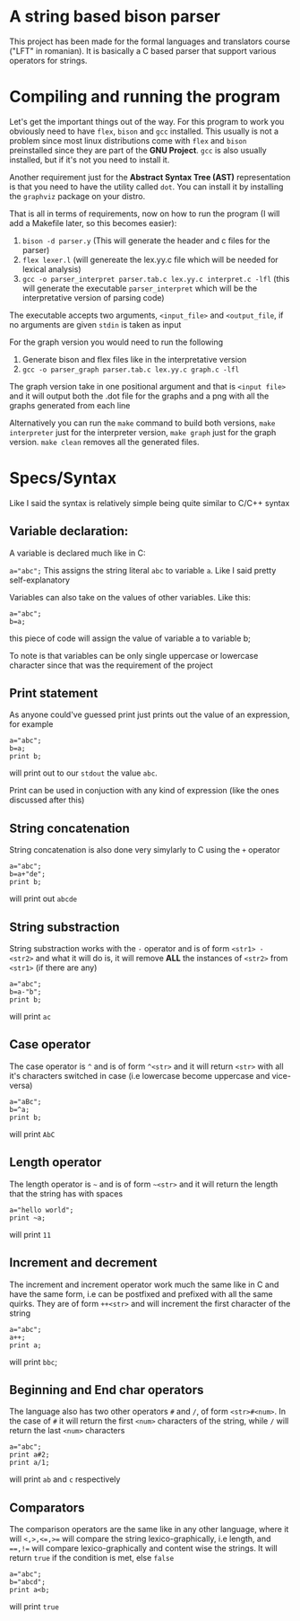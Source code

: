 # A string based bison parser

This project has been made for the formal languages and translators course ("LFT" in romanian). It is basically a C based parser that support various operators for strings.

# Compiling and running the program

Let's get the important things out of the way.
For this program to work you obviously need to
have `flex`, `bison` and `gcc` installed.
This usually is not a problem since most linux
distributions come with `flex` and `bison`
preinstalled since they are part of the **GNU Project**.
`gcc` is also usually installed, but if it's not you need to install it.

Another requirement just for the **Abstract Syntax Tree (AST)** representation is that you need to have the utility called `dot`. You can install it by installing the `graphviz` package on your distro.

That is all in terms of requirements, now on how to run the program (I will add a Makefile later, so this becomes easier):

1. `bison -d parser.y` (This will generate the header and c files for the parser)
2. `flex lexer.l` (will genereate the lex.yy.c file which will be needed for lexical analysis)
3. `gcc -o parser_interpret parser.tab.c lex.yy.c interpret.c -lfl` (this will generate the executable `parser_interpret` which will be the interpretative version of parsing code)

The executable accepts two arguments, `<input_file>` and `<output_file`, if no arguments are given `stdin` is taken as input

For the graph version you would need to run the following

1. Generate bison and flex files like in the interpretative version
2. `gcc -o parser_graph parser.tab.c lex.yy.c graph.c -lfl`

The graph version take in one positional argument and that is `<input file>` and it will output both the .dot file for the graphs and a png with all the graphs generated from each line

Alternatively you can run the `make` command to build both versions, `make interpreter` just for the interpreter version, `make graph` just for the graph version. `make clean` removes all the generated files.

# Specs/Syntax

Like I said the syntax is relatively simple being quite similar to C/C++ syntax

## Variable declaration:

A variable is declared much like in C:

`a="abc";` This assigns the string literal `abc` to variable `a`. Like I said pretty self-explanatory

Variables can also take on the values of other variables. Like this:

```
a="abc";
b=a;
```

this piece of code will assign the value of variable a to variable b;

To note is that variables can be only single uppercase or lowercase character since that was the requirement of the project

## Print statement

As anyone could've guessed print just prints out the value of an expression, for example

```
a="abc";
b=a;
print b;
```

will print out to our `stdout` the value `abc`.

Print can be used in conjuction with any kind of expression (like the ones discussed after this)

## String concatenation

String concatenation is also done very simylarly to C using the `+` operator

```
a="abc";
b=a+"de";
print b;
```

will print out `abcde`

## String substraction

String substraction works with the `-` operator and is of form `<str1> - <str2>` and what it will do is, it will remove **ALL** the instances of `<str2>` from `<str1>` (if there are any)

```
a="abc";
b=a-"b";
print b;
```

will print `ac`

## Case operator

The case operator is `^` and is of form `^<str>` and it will return `<str>` with all it's characters switched in case (i.e lowercase become uppercase and vice-versa)

```
a="aBc";
b=^a;
print b;
```

will print `AbC`

## Length operator

The length operator is `~` and is of form `~<str>` and it will return the length that the string has with spaces

```
a="hello world";
print ~a;
```

will print `11`

## Increment and decrement

The increment and increment operator work much the same like in C and have the same form, i.e can be postfixed and prefixed with all the same quirks. They are of form `++<str>` and will increment the first character of the string

```
a="abc";
a++;
print a;
```

will print `bbc`;

## Beginning and End char operators

The language also has two other operators `#` and `/`, of form `<str>#<num>`. In the case of `#` it will return the first `<num>` characters of the string, while `/` will return the last `<num>` characters

```
a="abc";
print a#2;
print a/1;
```

will print `ab` and `c` respectively

## Comparators

The comparison operators are the same like in any other language, where it will `<,>,<=,>=` will compare the string lexico-graphically, i.e length, and `==,!=` will compare lexico-graphically and content wise the strings. It will return `true` if the condition is met, else `false`

```
a="abc";
b="abcd";
print a<b;
```

will print `true`
